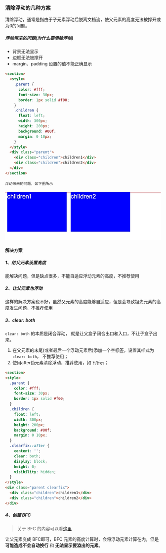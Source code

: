 ### 清除浮动的几种方案

清除浮动，通常是指由于子元素浮动后脱离文档流，使父元素的高度无法被撑开或为0的问题。

##### 浮动带来的问题(为什么要清除浮动)
* 背景无法显示
* 边框无法被撑开
* margin、padding 设置的值不能正确显示

```html
<section>
  <style>
    .parent {
      color: #fff;
      font-size: 30px;
      border: 1px solid #f00;
    }
    .children {
      float: left;
      width: 300px;
      height: 200px;
      background: #00f;
      margin: 0 10px;
    }
  </style>
  <div class="parent">
    <div class="children">children1</div>
    <div class="children">children2</div>
  </div>
</section>

浮动带来的问题，如下图所示
```
![float problem](/blog/images/float-problem.jpg)

#### 解决方案
##### 1、给父元素设置高度
能解决问题，但是缺点很多，不能自适应浮动元素的高度，不推荐使用

##### 2、让父元素也浮动
这样的解决方案也不好，虽然父元素的高度能够自适应，但是会导致祖先元素的高度发生问题，不推荐使用

##### 3、clear: both
`clear: both` 的本质是闭合浮动， 就是让父盒子闭合出口和入口，不让子盒子出来。  
1. 在父元素的末尾(或者最后一个浮动元素后)添加一个空标签，设置其样式为 `clear: both`， 不推荐使用；  
2. 使用after伪元素清除浮动，推荐使用，如下所示；  
```html
<section>
<style>
  .parent {
    color: #fff;
    font-size: 30px;
    border: 1px solid #f00;
  }
  .children {
    float: left;
    width: 300px;
    height: 200px;
    background: #00f;
    margin: 0 10px;
  }
  .clearfix::after {
    content: '';
    clear: both;
    display: block;
    height: 0;
    visibility: hidden;
  }
</style>
<div class="parent clearfix">
  <div class="children">children1</div>
  <div class="children">children2</div>
</div>
```

##### 4、创建 BFC
> 关于 BFC 的内容可以看[这里](/interview/examination/)  

让父元素变成 BFC即可，BFC 元素的高度计算时，会将浮动元素计算在内，但是 **可能造成不会自动换行** 和 **无法显示要溢出的元素**。
